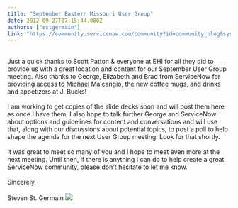 ```yaml
---
title: "September Eastern Missouri User Group"
date: 2012-09-27T07:15:44.000Z
authors: ["sstgermain"]
link: "https://community.servicenow.com/community?id=community_blog&sys_id=ef5e2eaddbd0dbc01dcaf3231f961932"
---
```

<p><a href="http://community.servicenow.com/eastern-missouri-user-group"><img alt="" title="Click here to visit the User Group Site on ServiceNow.comhttp://community.servicenow.com/eastern-missouri-user-group" src="http://db.tt/vpDCQW0T" /></a><br /><br />Just a quick thanks to Scott Patton &amp; everyone at EHI for all they did to provide us with a great location and content for our September User Group meeting. Also thanks to George, Elizabeth and Brad from ServiceNow for providing access to Michael Malcangio, the new coffee mugs, and drinks and appetizers at J. Bucks!<br /><br />I am working to get copies of the slide decks soon and will post them here as once I have them. I also hope to talk further George and ServiceNow about options and guidelines for content and conversations and will use that, along with our discussions about potential topics, to post a poll to help shape the agenda for the next User Group meeting. Look for that shortly. <br /><br />It was great to meet so many of you and I hope to meet even more at the next meeting. Until then, if there is anything I can do to help create a great ServiceNow community, please don't hesitate to let me know.<br /><br />Sincerely,<br /><br />Steven St. Germain <a href="http://www.linkedin.com/in/stevestgermain"><img src="http://www.linkedin.com/img/webpromo/btn_in_20x15.png" /></a></p>